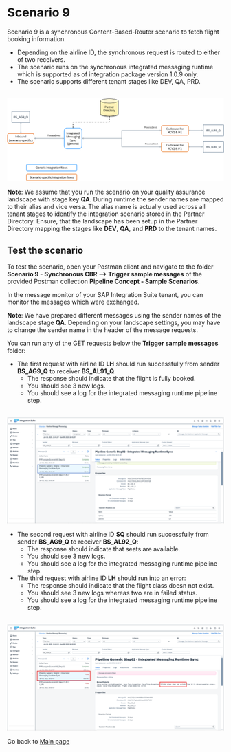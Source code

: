 # Scenario 9

Scenario 9 is a synchronous Content-Based-Router scenario to fetch flight booking information.
- Depending on the airline ID, the synchronous request is routed to either of two receivers.
- The scenario runs on the synchronous integrated messaging runtime which is supported as of integration package version 1.0.9 only.
- The scenario supports different tenant stages like DEV, QA, PRD.

<br>![](/images/Scenario_9.png)

**Note**: We assume that you run the scenario on your quality assurance landscape with stage key **QA**. During runtime the sender names are mapped to their alias and vice versa.
The alias name is actually used across all tenant stages to identify the integration scenario stored in the Partner Directory.
Ensure, that the landscape has been setup in the Partner Directory mapping the stages like **DEV**, **QA**, and **PRD** to the tenant names.

## Test the scenario
To test the scenario, open your Postman client and navigate to the folder **Scenario 9 - Synchronous CBR --> Trigger sample messages** of the provided Postman collection **Pipeline Concept - Sample Scenarios**.

In the message monitor of your SAP Integration Suite tenant, you can monitor the messages which were exchanged.

**Note**: We have prepared different messages using the sender names of the landscape stage **QA**. Depending on your landscape settings, you may have to change the sender name in the header of the message requests.

You can run any of the GET requests below the **Trigger sample messages** folder:
- The first request with airline ID **LH** should run successfully from sender **BS_AG9_Q** to receiver **BS_AL91_Q**:
  - The response should indicate that the flight is fully booked.
  - You should see 3 new logs.
  - You should see a log for the integrated messaging runtime pipeline step.

<br>![](/images/21_01_Scenario9_MPL.png)

- The second request with airline ID **SQ** should run successfully from sender **BS_AG9_Q** to receiver **BS_AL92_Q**:
  - The response should indicate that seats are available.
  - You should see 3 new logs.
  - You should see a log for the integrated messaging runtime pipeline step.
- The third request with airline ID **LH** should run into an error:
  - The response should indicate that the flight class doesn not exist.
  - You should see 3 new logs whereas two are in failed status.
  - You should see a log for the integrated messaging runtime pipeline step.

<br>![](/images/21_02_Scenario9_MPL.png)

Go back to [Main page](../../README.md)

